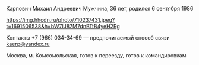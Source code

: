 Карпович Михаил Андреевич
Мужчина, 36 лет, родился 6 сентября 1986

https://img.hhcdn.ru/photo/710237431.jpeg?t=1691506538&h=bW7IJ87M7dnBTtB4yeH2Rg

Контакты
 +7 (966) 034-34-69 — предпочитаемый способ связи
kaеrp@yandex.ru

Москва, м. Комсомольская, готов к переезду, готов к командировкам

